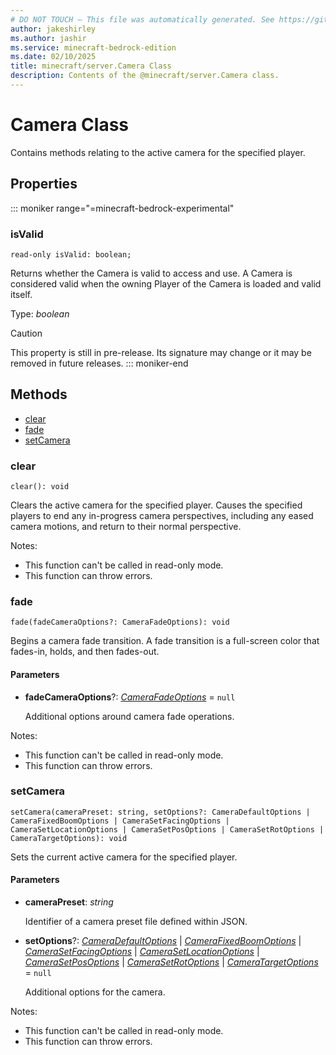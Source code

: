 ```yaml
---
# DO NOT TOUCH — This file was automatically generated. See https://github.com/mojang/minecraftapidocsgenerator to modify descriptions, examples, etc.
author: jakeshirley
ms.author: jashir
ms.service: minecraft-bedrock-edition
ms.date: 02/10/2025
title: minecraft/server.Camera Class
description: Contents of the @minecraft/server.Camera class.
---
```

# Camera Class

Contains methods relating to the active camera for the specified player.

## Properties

::: moniker range="=minecraft-bedrock-experimental"
### **isValid**
`read-only isValid: boolean;`

Returns whether the Camera is valid to access and use. A Camera is considered valid when the owning Player of the Camera is loaded and valid itself.

Type: *boolean*

> [!CAUTION]
> This property is still in pre-release.  Its signature may change or it may be removed in future releases.
::: moniker-end

## Methods
- [clear](#clear)
- [fade](#fade)
- [setCamera](#setcamera)

### **clear**
`
clear(): void
`

Clears the active camera for the specified player. Causes the specified players to end any in-progress camera perspectives, including any eased camera motions, and return to their normal perspective.
  
Notes:
- This function can't be called in read-only mode.
- This function can throw errors.

### **fade**
`
fade(fadeCameraOptions?: CameraFadeOptions): void
`

Begins a camera fade transition. A fade transition is a full-screen color that fades-in, holds, and then fades-out.

#### **Parameters**
- **fadeCameraOptions**?: [*CameraFadeOptions*](CameraFadeOptions.md) = `null`
  
  Additional options around camera fade operations.
  
Notes:
- This function can't be called in read-only mode.
- This function can throw errors.

### **setCamera**
`
setCamera(cameraPreset: string, setOptions?: CameraDefaultOptions | CameraFixedBoomOptions | CameraSetFacingOptions | CameraSetLocationOptions | CameraSetPosOptions | CameraSetRotOptions | CameraTargetOptions): void
`

Sets the current active camera for the specified player.

#### **Parameters**
- **cameraPreset**: *string*
  
  Identifier of a camera preset file defined within JSON.
- **setOptions**?: [*CameraDefaultOptions*](CameraDefaultOptions.md) | [*CameraFixedBoomOptions*](CameraFixedBoomOptions.md) | [*CameraSetFacingOptions*](CameraSetFacingOptions.md) | [*CameraSetLocationOptions*](CameraSetLocationOptions.md) | [*CameraSetPosOptions*](CameraSetPosOptions.md) | [*CameraSetRotOptions*](CameraSetRotOptions.md) | [*CameraTargetOptions*](CameraTargetOptions.md) = `null`
  
  Additional options for the camera.
  
Notes:
- This function can't be called in read-only mode.
- This function can throw errors.

